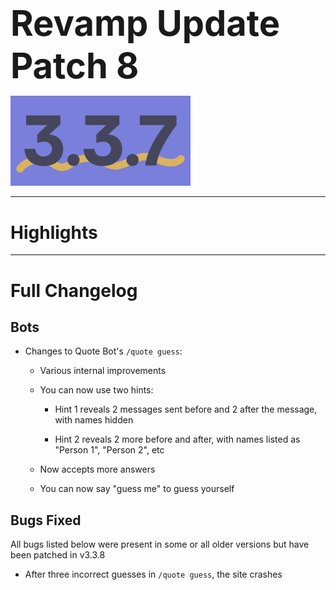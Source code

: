 <h1 style="font-size:4em;margin-bottom:0.25em;">
    Revamp Update Patch 8
</h1>

<img src="/public/v3.3.7.svg" height="10%" alt="v3.3.7">

<hr>

<!-- Released on Wednesday, May 1st, 2024

<hr> -->

<style>
    h1 {
        font-size: 2em;
    }
</style>

# Highlights

<hr>

# Full Changelog

## Bots

- Changes to Quote Bot's `/quote guess`:

  - Various internal improvements

  - You can now use two hints:

    - Hint 1 reveals 2 messages sent before and 2 after the message, with names hidden

    - Hint 2 reveals 2 more before and after, with names listed as "Person 1", "Person 2", etc

  - Now accepts more answers

  - You can now say "guess me" to guess yourself

## Bugs Fixed

All bugs listed below were present in some or all older versions but have been patched in v3.3.8

- After three incorrect guesses in `/quote guess`, the site crashes

<!-- <hr>

Backup Google Chat Revamp Update Patch 7 (v3.3.7), Released 5/1/2024  
<img src="../public/logo.svg" height="10%" alt="Backup Google Chat"> -->

